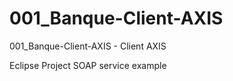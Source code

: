 # 001_Banque-Client-AXIS
001_Banque-Client-AXIS - Client AXIS

Eclipse Project
SOAP service example
